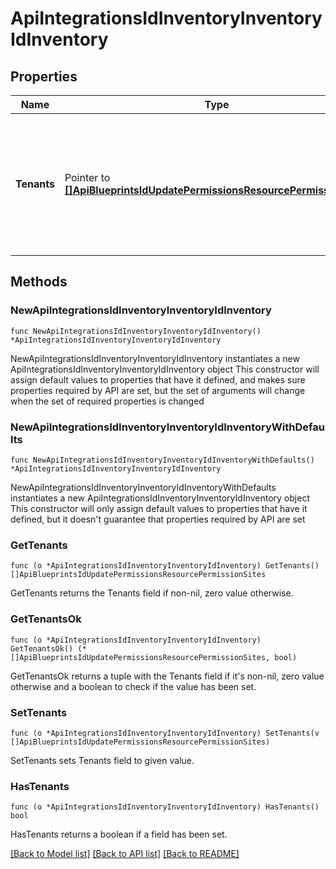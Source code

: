 # ApiIntegrationsIdInventoryInventoryIdInventory

## Properties

Name | Type | Description | Notes
------------ | ------------- | ------------- | -------------
**Tenants** | Pointer to [**[]ApiBlueprintsIdUpdatePermissionsResourcePermissionSites**](ApiBlueprintsIdUpdatePermissionsResourcePermissionSites.md) | Array of tenant accounts that will use this inventory as Default. Used by jobs set to &#39;Use Tenant Default&#39; | [optional] 

## Methods

### NewApiIntegrationsIdInventoryInventoryIdInventory

`func NewApiIntegrationsIdInventoryInventoryIdInventory() *ApiIntegrationsIdInventoryInventoryIdInventory`

NewApiIntegrationsIdInventoryInventoryIdInventory instantiates a new ApiIntegrationsIdInventoryInventoryIdInventory object
This constructor will assign default values to properties that have it defined,
and makes sure properties required by API are set, but the set of arguments
will change when the set of required properties is changed

### NewApiIntegrationsIdInventoryInventoryIdInventoryWithDefaults

`func NewApiIntegrationsIdInventoryInventoryIdInventoryWithDefaults() *ApiIntegrationsIdInventoryInventoryIdInventory`

NewApiIntegrationsIdInventoryInventoryIdInventoryWithDefaults instantiates a new ApiIntegrationsIdInventoryInventoryIdInventory object
This constructor will only assign default values to properties that have it defined,
but it doesn't guarantee that properties required by API are set

### GetTenants

`func (o *ApiIntegrationsIdInventoryInventoryIdInventory) GetTenants() []ApiBlueprintsIdUpdatePermissionsResourcePermissionSites`

GetTenants returns the Tenants field if non-nil, zero value otherwise.

### GetTenantsOk

`func (o *ApiIntegrationsIdInventoryInventoryIdInventory) GetTenantsOk() (*[]ApiBlueprintsIdUpdatePermissionsResourcePermissionSites, bool)`

GetTenantsOk returns a tuple with the Tenants field if it's non-nil, zero value otherwise
and a boolean to check if the value has been set.

### SetTenants

`func (o *ApiIntegrationsIdInventoryInventoryIdInventory) SetTenants(v []ApiBlueprintsIdUpdatePermissionsResourcePermissionSites)`

SetTenants sets Tenants field to given value.

### HasTenants

`func (o *ApiIntegrationsIdInventoryInventoryIdInventory) HasTenants() bool`

HasTenants returns a boolean if a field has been set.


[[Back to Model list]](../README.md#documentation-for-models) [[Back to API list]](../README.md#documentation-for-api-endpoints) [[Back to README]](../README.md)


